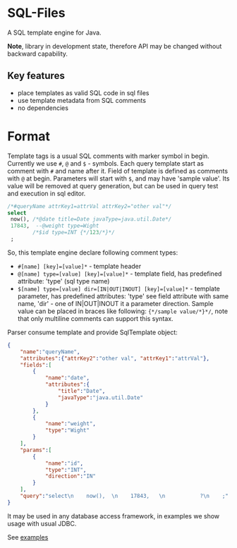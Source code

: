 # SQL-Files

A SQL template engine for Java. 

**Note**, library in development state, therefore API may be changed without backward capability.  

## Key features

* place templates as valid SQL code in sql files
* use template metadata from SQL comments
* no dependencies

# Format

Template tags is a usual SQL comments with marker symbol in begin. Currently we use `#`, `@` and `$` - symbols.
Each query template start as comment with `#` and name after it. 
Field of template is defined as comments with `@` at begin. Parameters will start with `$`, and may have 'sample value'. 
Its value will be removed at query generation, but can be used in query test and execution in sql editor.      

```sql
/*#queryName attrKey1=attrVal attrKey2="other val"*/
select
 now(), /*@date title=Date javaType=java.util.Date*/ 
 17843,  --@weight type=Wight
        /*$id type=INT {*/123/*}*/
 ;
```

So, this template engine declare following comment types:

* `#[name] [key]=[value]*` - template header
* `@[name] type=[value] [key]=[value]*` - template field, has predefined attribute: 'type' (sql type name)
* `$[name] type=[value] dir=[IN|OUT|INOUT] [key]=[value]*` - template parameter, has predefined 
attributes: 'type' see field attribute with same name, 'dir' - one of IN|OUT|INOUT it a parameter direction. 
Sample value can be placed in braces like following: `{*/sample value/*}*/`, note that only multiline comments can
 support this syntax.   

Parser consume template and provide SqlTemplate object:

```json
{
    "name":"queryName",
    "attributes":{"attrKey2":"other val", "attrKey1":"attrVal"}, 
    "fields":[
        {
            "name":"date", 
            "attributes":{
                "title":"Date", 
                "javaType":"java.util.Date"
            }
        }, 
        {
            "name":"weight", 
            "type":"Wight"
        }
    ], 
    "params":[
        {
            "name":"id", 
            "type":"INT", 
            "direction":"IN"
        }
    ],
    "query":"select\n    now(),  \n    17843,   \n           ?\n    ;"
}
``` 

It may be used in any database access framework, in examples we show usage with usual JDBC.

See [examples](doc/examples.md)